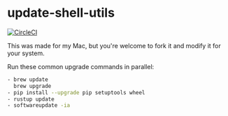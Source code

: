 # update-shell-utils

[![CircleCI](https://circleci.com/gh/y0ssar1an/update-shell-utils/tree/master.svg?style=svg)](https://circleci.com/gh/y0ssar1an/update-shell-utils/tree/master)

This was made for my Mac, but you're welcome to fork it and modify it for your
system.

Run these common upgrade commands in parallel:

```sh
- brew update
  brew upgrade
- pip install --upgrade pip setuptools wheel
- rustup update
- softwareupdate -ia
```
